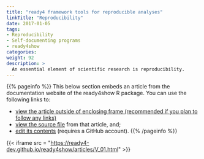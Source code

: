 ```yaml
---
title: "ready4 framework tools for reproducible analyses"
linkTitle: "Reproducibility"
date: 2017-01-05
tags:
- Reproducibility
- Self-documenting programs
- ready4show
categories:
weight: 92
description: >
  An essential element of scientific research is reproducibility. 
---
```


{{% pageinfo %}}
This below section embeds an article from the documentation website of the ready4show R package. You can use the following links to:

* [view the article outside of enclosing frame (recommended if you plan to follow any links)](https://ready4-dev.github.io/ready4show/articles/V_01.html)
* [view the source file](https://github.com/ready4-dev/ready4show/blob/master/vignettes/V_01.Rmd) from that article, and;
* [edit its contents](https://github.com/ready4-dev/ready4show/edit/master/vignettes/V_01.Rmd) (requires a GitHub account).
{{% /pageinfo %}}

{{< iframe src = "https://ready4-dev.github.io/ready4show/articles/V_01.html" >}}